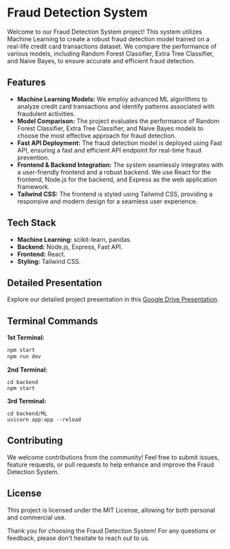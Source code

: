 # Fraud Detection System

Welcome to our Fraud Detection System project! This system utilizes Machine Learning to create a robust fraud detection model trained on a real-life credit card transactions dataset. We compare the performance of various models, including Random Forest Classifier, Extra Tree Classifier, and Naive Bayes, to ensure accurate and efficient fraud detection.

## Features

- **Machine Learning Models:** We employ advanced ML algorithms to analyze credit card transactions and identify patterns associated with fraudulent activities.
- **Model Comparison:** The project evaluates the performance of Random Forest Classifier, Extra Tree Classifier, and Naive Bayes models to choose the most effective approach for fraud detection.
- **Fast API Deployment:** The fraud detection model is deployed using Fast API, ensuring a fast and efficient API endpoint for real-time fraud prevention.
- **Frontend & Backend Integration:** The system seamlessly integrates with a user-friendly frontend and a robust backend. We use React for the frontend, Node.js for the backend, and Express as the web application framework.
- **Tailwind CSS:** The frontend is styled using Tailwind CSS, providing a responsive and modern design for a seamless user experience.

## Tech Stack

- **Machine Learning:** scikit-learn, pandas.
- **Backend:** Node.js, Express, Fast API.
- **Frontend:** React.
- **Styling:** Tailwind CSS.

## Detailed Presentation

Explore our detailed project presentation in this [Google Drive Presentation](https://drive.google.com/file/d/1mZ-UOGifph5RHX1NKbQtyIcmqUupTAVg/view?usp=drive_link).

## Terminal Commands

**1st Terminal:**

```bash
npm start
npm run dev
```
**2nd Terminal:**
```
cd backend
npm start
```
**3rd Terminal:**
```
cd backend/ML
uvicorn app:app --reload
```

## Contributing
We welcome contributions from the community! Feel free to submit issues, feature requests, or pull requests to help enhance and improve the Fraud Detection System.

## License
This project is licensed under the MIT License, allowing for both personal and commercial use.

Thank you for choosing the Fraud Detection System! For any questions or feedback, please don't hesitate to reach out to us.
